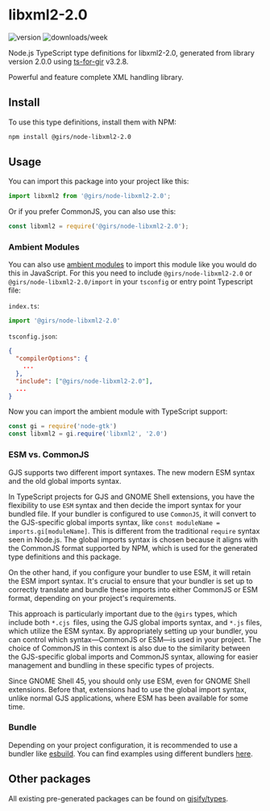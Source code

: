 
# libxml2-2.0

![version](https://img.shields.io/npm/v/@girs/node-libxml2-2.0)
![downloads/week](https://img.shields.io/npm/dw/@girs/node-libxml2-2.0)


Node.js TypeScript type definitions for libxml2-2.0, generated from library version 2.0.0 using [ts-for-gir](https://github.com/gjsify/ts-for-gir) v3.2.8.

Powerful and feature complete XML handling library.

## Install

To use this type definitions, install them with NPM:
```bash
npm install @girs/node-libxml2-2.0
```

## Usage

You can import this package into your project like this:
```ts
import libxml2 from '@girs/node-libxml2-2.0';
```

Or if you prefer CommonJS, you can also use this:
```ts
const libxml2 = require('@girs/node-libxml2-2.0');
```

### Ambient Modules

You can also use [ambient modules](https://github.com/gjsify/ts-for-gir/tree/main/packages/cli#ambient-modules) to import this module like you would do this in JavaScript.
For this you need to include `@girs/node-libxml2-2.0` or `@girs/node-libxml2-2.0/import` in your `tsconfig` or entry point Typescript file:

`index.ts`:
```ts
import '@girs/node-libxml2-2.0'
```

`tsconfig.json`:
```json
{
  "compilerOptions": {
    ...
  },
  "include": ["@girs/node-libxml2-2.0"],
  ...
}
```

Now you can import the ambient module with TypeScript support: 

```ts
const gi = require('node-gtk')
const libxml2 = gi.require('libxml2', '2.0')
```



### ESM vs. CommonJS

GJS supports two different import syntaxes. The new modern ESM syntax and the old global imports syntax.

In TypeScript projects for GJS and GNOME Shell extensions, you have the flexibility to use `ESM` syntax and then decide the import syntax for your bundled file. If your bundler is configured to use `CommonJS`, it will convert to the GJS-specific global imports syntax, like `const moduleName = imports.gi[moduleName]`. This is different from the traditional `require` syntax seen in Node.js. The global imports syntax is chosen because it aligns with the CommonJS format supported by NPM, which is used for the generated type definitions and this package.

On the other hand, if you configure your bundler to use ESM, it will retain the ESM import syntax. It's crucial to ensure that your bundler is set up to correctly translate and bundle these imports into either CommonJS or ESM format, depending on your project's requirements.

This approach is particularly important due to the `@girs` types, which include both `*.cjs `files, using the GJS global imports syntax, and `*.js` files, which utilize the ESM syntax. By appropriately setting up your bundler, you can control which syntax—CommonJS or ESM—is used in your project. The choice of CommonJS in this context is also due to the similarity between the GJS-specific global imports and CommonJS syntax, allowing for easier management and bundling in these specific types of projects.

Since GNOME Shell 45, you should only use ESM, even for GNOME Shell extensions. Before that, extensions had to use the global import syntax, unlike normal GJS applications, where ESM has been available for some time.

### Bundle

Depending on your project configuration, it is recommended to use a bundler like [esbuild](https://esbuild.github.io/). You can find examples using different bundlers [here](https://github.com/gjsify/ts-for-gir/tree/main/examples).

## Other packages

All existing pre-generated packages can be found on [gjsify/types](https://github.com/gjsify/types).

